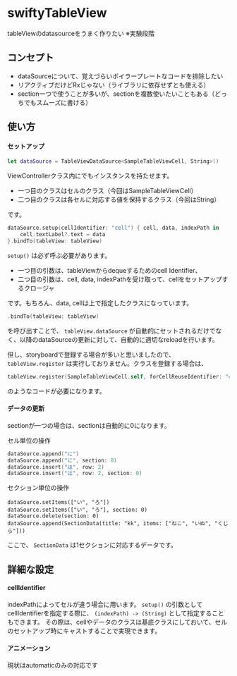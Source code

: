 # swiftyTableView

tableViewのdatasourceをうまく作りたい
※実験段階

## コンセプト

- dataSourceについて、覚えづらいボイラープレートなコードを排除したい
- リアクティブだけどRxじゃない（ライブラリに依存せずとも使える）
- section一つで使うことが多いが、sectionを複数使いたいこともある（どっちでもスムーズに書ける）

## 使い方

#### セットアップ

```swift
let dataSource = TableViewDataSource<SampleTableViewCell, String>()
```

ViewControllerクラス内にでもインスタンスを持たせます。

- 一つ目のクラスはセルのクラス（今回はSampleTableViewCell）
- 二つ目のクラスは各セルに対応する値を保持するクラス（今回はString）

です。

```swift
dataSource.setup(cellIdentifier: "cell") { cell, data, indexPath in
    cell.textLabel?.text = data
}.bindTo(tableView: tableView)
```

`setup()` は必ず呼ぶ必要があります。

- 一つ目の引数は、tableViewからdequeするためのcell Identifier、
- 二つ目の引数は、cell, data, indexPathを受け取って、cellをセットアップするクロージャ

です。もちろん、data, cellは上で指定したクラスになっています。

```swift
.bindTo(tableView: tableView)
```

を呼び出すことで、 `tableView.dataSource` が自動的にセットされるだけでなく、以降のdataSourceの更新に対して、自動的に適切なreloadを行います。

但し、storyboardで登録する場合が多いと思いましたので、 `tableView.register` は実行しておりません。クラスを登録する場合は、

```swift
tableView.register(SampleTableViewCell.self, forCellReuseIdentifier: "cell")
```

のようなコードが必要になります。

#### データの更新

sectionが一つの場合は、sectionは自動的に0になります。

セル単位の操作

```swift
dataSource.append("に")
dataSource.append("に", section: 0)
dataSource.insert("は", row: 2)
dataSource.insert("は", row: 2, section: 0)
```

セクション単位の操作

```
dataSource.setItems(["い", "ろ"])
dataSource.setItems(["い", "ろ"], section: 0)
dataSource.delete(section: 0)
dataSource.append(SectionData(title: "kk", items: ["ねこ", "いぬ", "くじら"]))
```

ここで、 `SectionData` は1セクションに対応するデータです。

## 詳細な設定

#### cellIdentifier
indexPathによってセルが違う場合に用います。
`setup()` の引数としてcellIdentifierを指定する際に、 `(indexPath) -> (String)` として指定することもできます。
その際は、cellやデータのクラスは基底クラスにしておいて、セルのセットアップ時にキャストすることで実現できます。

#### アニメーション
現状はautomaticのみの対応です

